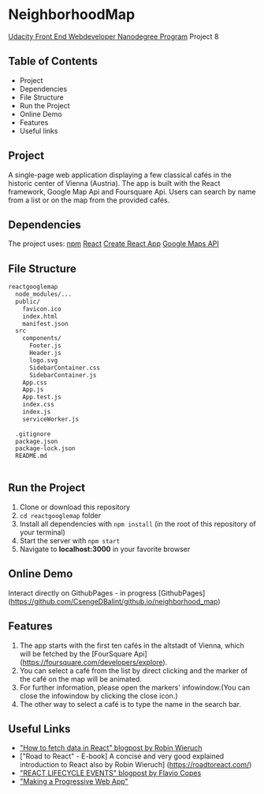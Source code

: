 # NeighborhoodMap
[Udacity Front End Webdeveloper Nanodegree Program](https://eu.udacity.com/course/front-end-web-developer-nanodegree--nd001) Project 8

## Table of Contents
  
* Project
* Dependencies
* File Structure
* Run the Project
* Online Demo
* Features
* Useful links

## Project

A single-page web application displaying a few classical cafés in the historic center of Vienna (Austria). The app is built with the React framework, Google Map Api and Foursquare Api.
Users can search by name from a list or on the map from the provided cafés.


## Dependencies 

 The project uses:
	[npm](https://www.npmjs.com/)
    [React](https://reactjs.org/)
    [Create React App](https://github.com/facebook/create-react-app)
    [Google Maps API](https://developers.google.com/maps/documentation/)

## File Structure
```sh
reactgooglemap
  node_modules/...
  public/
    favicon.ico
    index.html
    manifest.json
  src
    components/
      Footer.js
      Header.js
      logo.svg
      SidebarContainer.css
      SidebarContainer.js
    App.css
    App.js
    App.test.js
    index.css
    index.js
    serviceWorker.js
    
  .gitignore
  package.json
  package-lock.json
  README.md
  
```
  

## Run the Project

 1.  Clone or download this repository
 2.  `cd reactgooglemap` folder
 3.  Install all dependencies with `npm install` (in the root of this repository of your terminal)
 4.  Start the server with  `npm start`
 5.  Navigate to **localhost:3000** in your favorite browser

## Online Demo
Interact directly on GithubPages - in progress
[GithubPages] (https://github.com/CsengeDBalint/github.io/neighborhood_map)

## Features
 1.  The app starts with the first ten cafés in the altstadt of Vienna, which will be fetched by the [FourSquare Api] (https://foursquare.com/developers/explore).
 2.  You can select a café from the list by direct clicking and the marker of the café on the map will be animated.
 3.  For further information, please open the markers' infowindow.(You can close the infowindow by clicking the close icon.)
 4.  The other way to select a café is to type the name in the search bar.

 ## Useful Links

 + ["How to fetch data in React" blogpost by Robin Wieruch](https://www.robinwieruch.de/react-fetching-data/)
 + ["Road to React" - E-book] A concise and very good explained introduction to React also by Robin Wieruch] (https://roadtoreact.com/)
 + ["REACT LIFECYCLE EVENTS" blogpost by Flavio Copes](https://flaviocopes.com/react-lifecycle-events/)
 + ["Making a Progressive Web App"](https://facebook.github.io/create-react-app/docs/making-a-progressive-web-app)
